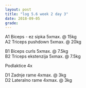 ```yaml
---
layout: post
title: "log 5.6 week 2 day 3"
date: 2018-09-05
grade:
---
```


A1 Biceps - ez sipka 5xmax. @ 15kg  
A2 Triceps pushdown 5xmax. @ 20kg     

B1 Biceps curls 5xmax. @ 7.5kg     
B2 Triceps ekstenzija 5xmax. @ 7.5kg         

Podlaktice 4x    

D1 Zadnje rame 4xmax. @ 3kg  
D2 Lateralno rame 4xmax. @ 3kg  
